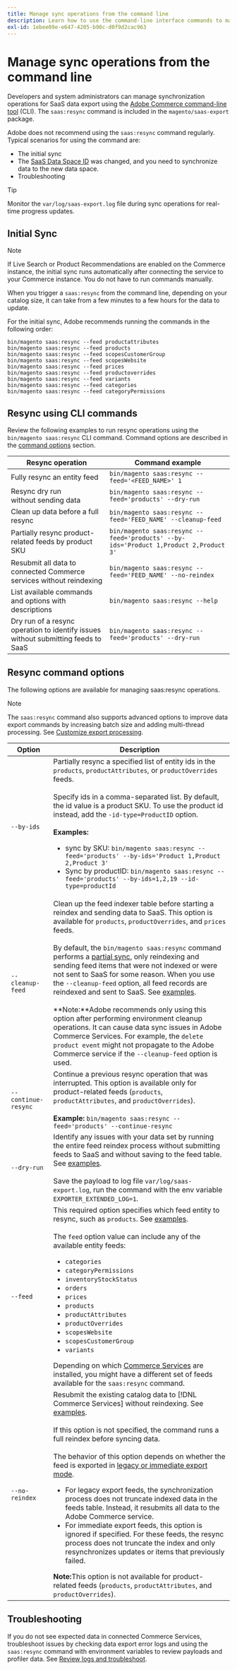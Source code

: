 ```yaml
---
title: Manage sync operations from the command line
description: Learn how to use the command-line interface commands to manage feeds and processes for the [!DNL data export extension] for Adobe Commerce SaaS services.
exl-id: 1ebee09e-e647-4205-b90c-d0f9d2cac963
---
```

# Manage sync operations from the command line

Developers and system administrators can manage synchronization operations for SaaS data export using the [Adobe Commerce command-line tool](https://experienceleague.adobe.com/en/docs/commerce-operations/configuration-guide/cli/config-cli) (CLI). The `saas:resync` command is included in the `magento/saas-export` package.

Adobe does not recommend using the `saas:resync` command regularly. Typical scenarios for using the command are:

- The initial sync
- The [SaaS Data Space ID](https://experienceleague.adobe.com/en/docs/commerce-admin/config/services/saas) was changed, and you need to synchronize data to the new data space.
- Troubleshooting

>[!TIP]
>Monitor the `var/log/saas-export.log` file during sync operations for real-time progress updates.

## Initial Sync

>[!NOTE]
>If Live Search or Product Recommendations are enabled on the Commerce instance, the initial sync runs automatically after connecting the service to your Commerce instance. You do not have to run commands manually.

When you trigger a `saas:resync` from the command line, depending on your catalog size, it can take from a few minutes to a few hours for the data to update.

For the initial sync, Adobe recommends running the commands in the following order:

```shell
bin/magento saas:resync --feed productattributes
bin/magento saas:resync --feed products
bin/magento saas:resync --feed scopesCustomerGroup
bin/magento saas:resync --feed scopesWebsite
bin/magento saas:resync --feed prices
bin/magento saas:resync --feed productoverrides
bin/magento saas:resync --feed variants
bin/magento saas:resync --feed categories
bin/magento saas:resync --feed categoryPermissions
```

## Resync using CLI commands

Review the following examples to run resync operations using the `bin/magento saas:resync` CLI command. Command options are described in the [command options](#command-options) section.

| Resync operation                                                                | Command example                                                                                   |
|----------------------------------------------------------------------|---------------------------------------------------------------------------------------------------|
| Fully resync an entity feed                             | `bin/magento saas:resync --feed='<FEED_NAME>' 1`                                                  |
| Resync dry run<br>without sending data | `bin/magento saas:resync --feed='products' --dry-run`                                              |
| Clean up data before a full resync                    | `bin/magento saas:resync --feed='FEED_NAME' --cleanup-feed`                                       |
| Partially resync product-related feeds by product SKU  | `bin/magento saas:resync --feed='products' --by-ids='Product 1,Product 2,Product 3'` |
| Resubmit all data to connected Commerce services without reindexing    | `bin/magento saas:resync --feed='FEED_NAME' --no-reindex`                                         |
| List available commands and options with descriptions                | `bin/magento saas:resync --help`                                                                  |
| Dry run of a resync operation to identify issues without submitting feeds to SaaS | `bin/magento saas:resync --feed='products' --dry-run`                                              |

## Resync command options

The following options are available for managing saas:resync operations.

>[!NOTE]
>
>The `saas:resync` command also supports advanced options to improve data export commands by increasing batch size and adding multi-thread processing. See [Customize export processing](customize-export-processing.md).

| Option       | Description |
|--------------|-------------|
| `--by-ids`     | Partially resync a specified list of entity ids in the `products`, `productAttributes`, or `productOverrides` feeds.<br><br>Specify ids in a comma-separated list. By default, the id value is a product SKU. To use the product id instead, add the `-id-type=ProductID` option.<br><br><strong>Examples:</strong><ul><li>sync by SKU: `bin/magento saas:resync --feed='products' --by-ids='Product 1,Product 2,Product 3'`</li><li>Sync by productID: `bin/magento saas:resync --feed='products' --by-ids=1,2,19 --id-type=productId`</li></ul>|
| `--cleanup-feed`    | Clean up the feed indexer table before starting a reindex and sending data to SaaS. This option is available for `products`, `productOverrides`, and `prices` feeds.<br><br>By default, the `bin/magento saas:resync` command performs a [partial sync](data-synchronization.md#partial-sync), only reindexing and sending feed items that were not indexed or were not sent to SaaS for some reason. When you use the `--cleanup-feed` option, all feed records are reindexed and sent to SaaS. See [examples](#common-commands).<br><br>**Note:**Adobe recommends only using this option after performing environment cleanup operations. It can cause data sync issues in Adobe Commerce Services. For example, the `delete product event` might not propagate to the Adobe Commerce service if the `--cleanup-feed` option is used. |
| `--continue-resync` | Continue a previous resync operation that was interrupted. This option is available only for product-related feeds (`products`, `productAttributes`, and `productOverrides`).<br><br><strong>Example:</strong> `bin/magento saas:resync --feed='products' --continue-resync` |
| `--dry-run`    | Identify any issues with your data set by running the entire feed reindex process without submitting feeds to SaaS and without saving to the feed table. See [examples](#common-commands).<br><br>Save the payload to log file `var/log/saas-export.log`, run the command with the env variable `EXPORTER_EXTENDED_LOG=1`. |
| `--feed`       | This required option specifies which feed entity to resync, such as `products`. See [examples](#common-commands).<br><br>The `feed` option value can include any of the available entity feeds:<ul> <li>`categories`</li><li>`categoryPermissions`</li><li>`inventoryStockStatus`</li><li>`orders`</li><li>`prices`</li><li>`products`</li><li>`productAttributes`</li><li>`productOverrides`</li><li>`scopesWebsite`</li><li>`scopesCustomerGroup`</li><li>`variants`</li></ul>Depending on which [Commerce Services](../landing/saas.md) are installed, you might have a different set of feeds available for the `saas:resync` command. |
| `--no-reindex` | Resubmit the existing catalog data to [!DNL Commerce Services] without reindexing. See [examples](#common-commands).<br><br>If this option is not specified, the command runs a full reindex before syncing data.<br><br>The behavior of this option depends on whether the feed is exported in [legacy or immediate export mode](data-synchronization.md#synchronization-modes).<ul><li>For legacy export feeds, the synchronization process does not truncate indexed data in the feeds table. Instead, it resubmits all data to the Adobe Commerce service.</li><li>For immediate export feeds, this option is ignored if specified. For these feeds, the resync process does not truncate the index and only resynchronizes updates or items that previously failed.</li></ul><strong>Note:</strong>This option is not available for product-related feeds (`products`, `productAttributes`, and `productOverrides`).|


## Troubleshooting

If you do not see expected data in connected Commerce Services, troubleshoot issues by checking data export error logs and using the `saas:resync` command with environment variables to review payloads and profiler data. See [Review logs and troubleshoot](troubleshooting-logging.md).
